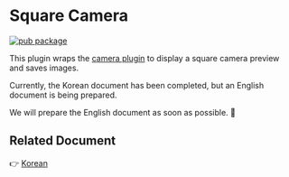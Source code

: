 # Square Camera

[![pub package](https://img.shields.io/pub/v/square_camera)](https://pub.dartlang.org/packages/square_camera)

This plugin wraps the [camera plugin](https://pub.dev/packages/camera) to display a square camera preview and saves images.

Currently, the Korean document has been completed, but an English document is being prepared.

We will prepare the English document as soon as possible. :pray:

## Related Document

:point_right: [Korean](README.md)
